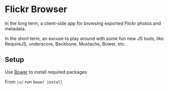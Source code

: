# Flickr Browser

In the long term, a client-side app for browsing exported Flickr photos and metadata.

In the short term, an excuse to play around with some fun new JS tools, like RequireJS, underscore, Backbone, Mustache, Bower, etc.

## Setup

Use [Bower](http://twitter.github.com/bower/) to install required packages 

From `js/` run `bower install`
